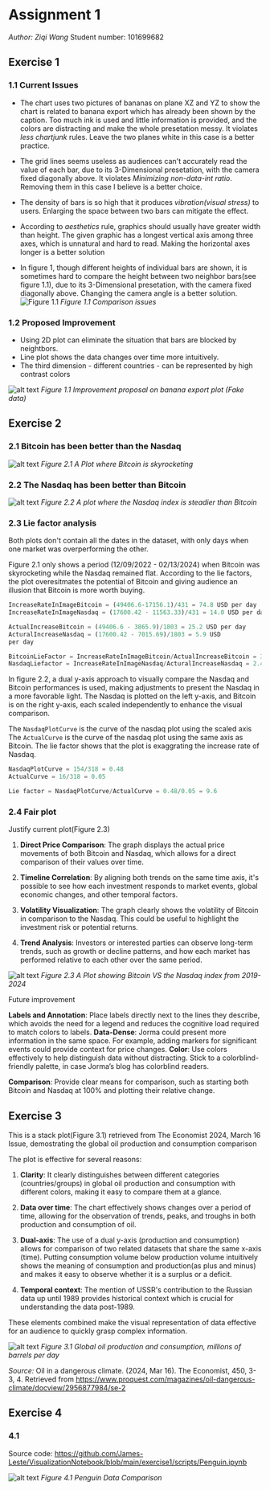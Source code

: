 # Assignment 1

*Author: Ziqi Wang*
Student number: 101699682

## Exercise 1

### 1.1 Current Issues

- The chart uses two pictures of bananas on plane XZ and YZ to show the chart is related to banana export which has already been shown by the caption. Too much ink is used and little information is provided, and the colors are distracting and make the whole presetation messy. It violates *less chartjunk* rules. Leave the two planes white in this case is a better practice.

- The grid lines seems useless as audiences can't accurately read the value of each bar, due to its 3-Dimensional presetation, with the camera fixed diagonally above. It violates *Minimizing non-data-int ratio*. Removing them in this case I believe is a better choice.

- The density of bars is so high that it produces *vibration(visual stress)* to users. Enlarging the space between two bars can mitigate the effect.

- According to *aesthetics* rule, graphics should usually have greater width than height. The given graphic has a longest vertical axis among three axes, which is unnatural and hard to read. Making the horizontal axes longer is a better solution

- In figure 1, though different heights of individual bars are shown, it is sometimes hard to compare the height between two neighbor bars(see figure 1.1), due to its 3-Dimensional presetation, with the camera fixed diagonally above. Changing the camera angle is a better solution.
![Figure 1.1](images/bananaoriginal.png)
*Figure 1.1 Comparison issues*

### 1.2 Proposed Improvement

- Using 2D plot can eliminate the situation that bars are blocked by neightbors.
- Line plot shows the data changes over time more intuitively.
- The third dimension - different countries - can be represented by high contrast colors

![alt text](images/banana.png)
*Figure 1.1 Improvement proposal on banana export plot (Fake data)*

## Exercise 2

### 2.1 Bitcoin has been better than the Nasdaq

![alt text](images/Bitcoin_over_Nasdaq.png)
*Figure 2.1 A Plot where Bitcoin is skyrocketing*

### 2.2 The Nasdaq has been better than Bitcoin

![alt text](images/Nasdaq_over_Bitcoin2.png)
*Figure 2.2 A plot where the Nasdaq index is steadier than Bitcoin*

### 2.3 Lie factor analysis

Both plots don't contain all the dates in the dataset, with only days when one market was overperforming the other.

Figure 2.1 only shows a period (12/09/2022 - 02/13/2024) when Bitcoin was skyrocketing while the Nasdaq remained flat. According to the lie factors, the plot overesitmates the potential of Bitcoin and giving audience an illusion that Bitcoin is more worth buying.

```python
IncreaseRateInImageBitcoin = (49406.6-17156.1)/431 = 74.8 USD per day
IncreaseRateInImageNasdaq = (17600.42 - 11563.33)/431 = 14.0 USD per day

ActualIncreaseBitcoin = (49406.6 - 3865.9)/1803 = 25.2 USD per day
ActuralIncreaseNasdaq = (17600.42 - 7015.69)/1803 = 5.9 USD
per day

BitcoinLieFactor = IncreaseRateInImageBitcoin/ActualIncreaseBitcoin = 3
NasdaqLiefactor = IncreaseRateInImageNasdaq/ActuralIncreaseNasdaq = 2.4
```

In figure 2.2, a dual y-axis approach to visually compare the Nasdaq and Bitcoin performances is used, making adjustments to present the Nasdaq in a more favorable light. The Nasdaq is plotted on the left y-axis, and Bitcoin is on the right y-axis, each scaled independently to enhance the visual comparison.

The `NasdaqPlotCurve` is the curve of the nasdaq plot using the scaled axis
The `ActualCurve` is the curve of the nasdaq plot using the same axis as Bitcoin.
The lie factor shows that the plot is exaggrating the increase rate of Nasdaq.

```python
NasdaqPlotCurve = 154/318 = 0.48
ActualCurve = 16/318 = 0.05

Lie factor = NasdaqPlotCurve/ActualCurve = 0.48/0.05 = 9.6
```

### 2.4 Fair plot

Justify current plot(Figure 2.3)

1. **Direct Price Comparison**: The graph displays the actual price movements of both Bitcoin and Nasdaq, which allows for a direct comparison of their values over time.

2. **Timeline Correlation**: By aligning both trends on the same time axis, it's possible to see how each investment responds to market events, global economic changes, and other temporal factors.

3. **Volatility Visualization**: The graph clearly shows the volatility of Bitcoin in comparison to the Nasdaq. This could be useful to highlight the investment risk or potential returns.

4. **Trend Analysis**: Investors or interested parties can observe long-term trends, such as growth or decline patterns, and how each market has performed relative to each other over the same period.

![alt text](images/Bitcoin_vs_Nasdaq_trend.png)
*Figure 2.3 A Plot showing Bitcoin VS the Nasdaq index from 2019-2024*

Future improvement

**Labels and Annotation**: Place labels directly next to the lines they describe, which avoids the need for a legend and reduces the cognitive load required to match colors to labels.
**Data-Dense**: Jorma could present more information in the same space. For example, adding markers for significant events could provide context for price changes.
**Color**: Use colors effectively to help distinguish data without distracting. Stick to a colorblind-friendly palette, in case Jorma’s blog has colorblind readers.

**Comparison**: Provide clear means for comparison, such as starting both Bitcoin and Nasdaq at 100% and plotting their relative change.

## Exercise 3

This is a stack plot(Figure 3.1) retrieved from The Economist 2024, March 16 Issue, demostrating the global oil production and consumption comparison

The plot is effective for several reasons:

1. **Clarity**: It clearly distinguishes between different categories (countries/groups) in global oil production and consumption with different colors, making it easy to compare them at a glance.

2. **Data over time**: The chart effectively shows changes over a period of time, allowing for the observation of trends, peaks, and troughs in both production and consumption of oil.

3. **Dual-axis**: The use of a dual y-axis (production and consumption) allows for comparison of two related datasets that share the same x-axis (time). Putting consumption volume below production volume intuitively shows the meaning of consumption and production(as plus and minus) and makes it easy to observe whether it is a surplus or a deficit.

4. **Temporal context**: The mention of USSR's contribution to the Russian data up until 1989 provides historical context which is crucial for understanding the data post-1989.

These elements combined make the visual representation of data effective for an audience to quickly grasp complex information.

![alt text](images/oilconpro.png)
*Figure 3.1 Global oil production and consumption, millions of barrels per day*

*Source:*
Oil in a dangerous climate. (2024, Mar 16). The Economist, 450, 3-3, 4. Retrieved from <https://www.proquest.com/magazines/oil-dangerous-climate/docview/2956877984/se-2>

## Exercise 4

### 4.1

Source code: <https://github.com/James-Leste/VisualizationNotebook/blob/main/exercise1/scripts/Penguin.ipynb>

![alt text](images/Penguin.png)
*Figure 4.1 Penguin Data Comparison*

